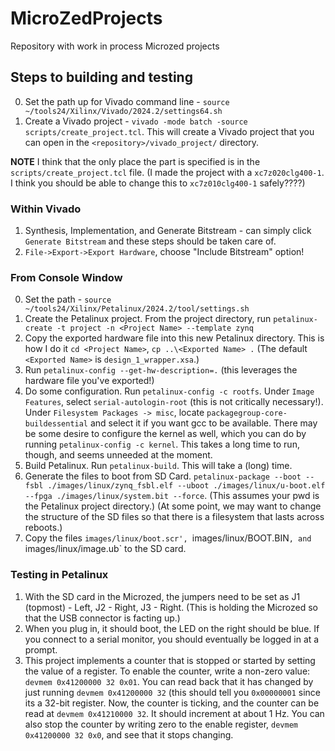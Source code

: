 # MicroZedProjects
Repository with work in process Microzed projects

## Steps to building and testing
0. Set the path up for Vivado command line - `source ~/tools24/Xilinx/Vivado/2024.2/settings64.sh`
1. Create a Vivado project  - `vivado -mode batch -source scripts/create_project.tcl`. This will
  create a Vivado project that you can open in the `<repository>/vivado_project/` directory.

**NOTE** I think that the only place the part is specified is in the `scripts/create_project.tcl` file.
(I made the project with a `xc7z020clg400-1`. I think you should be able to change this to 
`xc7z010clg400-1` safely????)

### Within Vivado
1. Synthesis, Implementation, and Generate Bitstream - can simply click `Generate Bitstream` and these steps should be taken care of.
2. `File->Export->Export Hardware`, choose "Include Bitstream" option!

### From Console Window
0. Set the path - `source ~/tools24/Xilinx/Petalinux/2024.2/tool/settings.sh`
1. Create the Petalinux project. From the project directory, run `petalinux-create -t project -n <Project Name> --template zynq`
2. Copy the exported hardware file into this new Petalinux directory. This is how I do it `cd <Project Name>`, `cp ..\<Exported Name> .`
  (The default `<Exported Name>` is `design_1_wrapper.xsa`.)
3. Run `petalinux-config --get-hw-description=.` (this leverages the hardware file you've exported!)
4. Do some configuration. Run `petalinux-config -c rootfs`. Under `Image Features`, select `serial-autologin-root` (this is not critically necessary!).
  Under `Filesystem Packages -> misc`, locate `packagegroup-core-buildessential` and select it if you want gcc to be available. There may be some desire
  to configure the kernel as well, which you can do by running `petalinux-config -c kernel`. This takes a long time to run, though, and seems unneeded at
  the moment.
5. Build Petalinux. Run `petalinux-build`. This will take a (long) time.
6. Generate the files to boot from SD Card. `petalinux-package --boot --fsbl ./images/linux/zynq_fsbl.elf --uboot ./images/linux/u-boot.elf --fpga ./images/linux/system.bit --force`.
  (This assumes your pwd is the Petalinux project directory.) (At some point, we may want to change the structure of the SD files so that there is a filesystem
  that lasts across reboots.)
7. Copy the files `images/linux/boot.scr', `images/linux/BOOT.BIN`, and `images/linux/image.ub` to the SD card.


### Testing in Petalinux
1. With the SD card in the Microzed, the jumpers need to be set as J1 (topmost) - Left, J2 - Right, J3 - Right. (This is holding the Microzed
  so that the USB connector is facting up.)
2. When you plug in, it should boot, the LED on the right should be blue. If you connect to a serial monitor, you should eventually be logged in at a prompt.
3. This project implements a counter that is stopped or started by setting the value of a register. To enable the counter, write a non-zero value:
   `devmem 0x41200000 32 0x01`. You can read back that it has changed by just running `devmem 0x41200000 32` (this should tell you `0x00000001` since its
   a 32-bit register. Now, the counter is ticking, and the counter can be read at `devmem 0x41210000 32`. It should increment at about 1 Hz. You can
   also stop the counter by writing zero to the enable register, `devmem 0x41200000 32 0x0`, and see that it stops changing.


